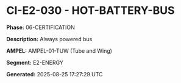 # CI-E2-030 - HOT-BATTERY-BUS

**Phase:** 06-CERTIFICATION

**Description:** Always powered bus

**AMPEL:** AMPEL-01-TUW (Tube and Wing)

**Segment:** E2-ENERGY

**Generated:** 2025-08-25 17:27:29 UTC
